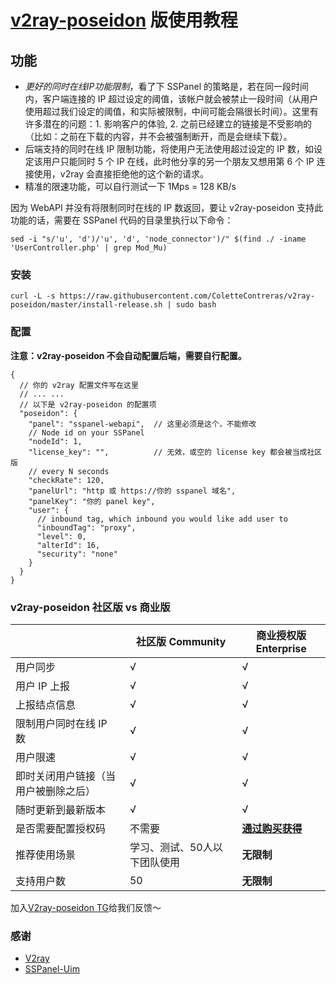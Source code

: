# [v2ray-poseidon](https://github.com/ColetteContreras/v2ray-poseidon/wiki/00-%E5%85%AC%E5%91%8A%E5%92%8C%E6%9B%B4%E6%96%B0%E6%97%A5%E5%BF%97#v120) 版使用教程

## 功能

- *更好的同时在线IP功能限制*，看了下 SSPanel 的策略是，若在同一段时间内，客户端连接的 IP 超过设定的阈值，该帐户就会被禁止一段时间（从用户使用超过我们设定的阈值，和实际被限制，中间可能会隔很长时间）。这里有许多潜在的问题：1. 影响客户的体验, 2. 之前已经建立的链接是不受影响的（比如：之前在下载的内容，并不会被强制断开，而是会继续下载）。
- 后端支持的同时在线 IP 限制功能，将使用户无法使用超过设定的 IP 数，如设定该用户只能同时 5 个 IP 在线，此时他分享的另一个朋友又想用第 6 个 IP 连接使用，v2ray 会直接拒绝他的这个新的请求。
- 精准的限速功能，可以自行测试一下 1Mps = 128 KB/s

因为 WebAPI 并没有将限制同时在线的 IP 数返回，要让 v2ray-poseidon 支持此功能的话，需要在 SSPanel 代码的目录里执行以下命令：

```
sed -i "s/'u', 'd')/'u', 'd', 'node_connector')/" $(find ./ -iname 'UserController.php' | grep Mod_Mu)
```

### 安装

```
curl -L -s https://raw.githubusercontent.com/ColetteContreras/v2ray-poseidon/master/install-release.sh | sudo bash
```

### 配置

**注意：v2ray-poseidon 不会自动配置后端，需要自行配置。**

```
{
  // 你的 v2ray 配置文件写在这里
  // ... ... 
  // 以下是 v2ray-poseidon 的配置项
  "poseidon": {
    "panel": "sspanel-webapi",  // 这里必须是这个，不能修改
    // Node id on your SSPanel
    "nodeId": 1,
    "license_key": "",          // 无效，或空的 license key 都会被当成社区版
    // every N seconds
    "checkRate": 120,
    "panelUrl": "http 或 https://你的 sspanel 域名",
    "panelKey": "你的 panel key",
    "user": {
      // inbound tag, which inbound you would like add user to
      "inboundTag": "proxy",
      "level": 0,
      "alterId": 16,
      "security": "none"
    }
  }
}
```

### v2ray-poseidon 社区版 vs 商业版

|                        | 社区版 Community | 商业授权版 Enterprise |
|------------------------|------------------|-----------------------|
| 用户同步               | √                | √                     |
| 用户 IP 上报           | √                | √                     |
| 上报结点信息           | √                | √                     |
| 限制用户同时在线 IP 数 | √                | √                     |
| 用户限速               | √                | √                     |
| 即时关闭用户链接（当用户被删除之后）               | √                | √                     |
| 随时更新到最新版本               | √                | √                     |
| 是否需要配置授权码              |   不需要              | [**通过购买获得**](https://github.com/ColetteContreras/v2ray-poseidon/wiki/01-%E5%A6%82%E4%BD%95%E8%8E%B7%E5%8F%96%E5%95%86%E4%B8%9A%E7%89%88%E6%8E%88%E6%9D%83%E7%A0%81) |
| 推荐使用场景     |  学习、测试、50人以下团队使用              | **无限制**  |
| 支持用户数             | 50               | **无限制**                |

加入[V2ray-poseidon TG](https://t.me/v2ray_poseidon)给我们反馈～

### 感谢

- [V2ray](http://github.com/v2ray/v2ray-core)
- [SSPanel-Uim](https://github.com/Anankke/SSPanel-Uim)
 
